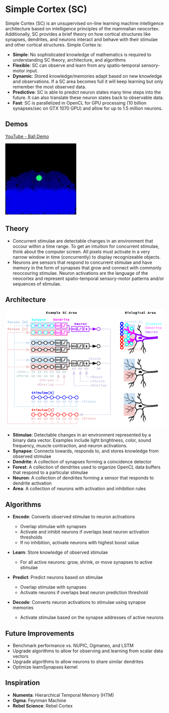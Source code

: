 # Simple Cortex (SC)

Simple Cortex (SC) is an unsupervised on-line learning machine intelligence architecture based on intelligence principles of the mammalian neocortex.  Additionally, SC provides a brief theory on how cortical structures like synapses, dendrites, and neurons interact and behave with their stimulae and other cortical structures.  Simple Cortex is:

- **Simple**: No sophisticated knowledge of mathematics is required to understanding SC theory, architecture, and algorithms
- **Flexible**: SC can observe and learn from any spatio-temporal sensory-motor input.
- **Dynamic**: Stored knowledge/memories adapt based on new knowledge and observations.  If a SC area becomes full it will keep learning but only remember the most observed data.
- **Predictive**: SC is able to predict neuron states many time steps into the future.  It can also translate these neuron states back to observable data.
- **Fast**: SC is parallelized in OpenCL for GPU processing (10 billion synapses/sec on GTX 1070 GPU) and allow for up to 1.5 million neurons.

## Demos
[YouTube - Ball Demo](https://www.youtube.com/watch?v=iRt8sVPZkss)

![alt tag](https://raw.githubusercontent.com/ddigiorg/neuroowl.github.io/master/webpages/technology/simple-cortex/ball-demo.gif)

## Theory
- Concurrent stimulae are detectable changes in an environment that occour within a time range.  To get an intuition for concurrent stimulae, think about the computer screen.  All pixels must activate in a very narrow window in time (concurrently) to display recognizeable objects.
- Neurons are sensors that respond to concurrent stimulae and have memory in the form of synapses that grow and connect with commonly reoccouring stimulae.  Neuron activations are the language of the neocortex and represent spatio-temporal sensory-motor patterns and/or sequences of stimulae.

## Architecture

![alt tag](https://raw.githubusercontent.com/ddigiorg/neuroowl.github.io/master/webpages/technology/simple-cortex/sc.png)

- **Stimulae**: Detectable changes in an environment represented by a binary data vector.  Examples include light brightness, color, sound frequency, muscle contraction, and neuron activations.
- **Synapse**: Connects towards, responds to, and stores knowledge from observed stimulae
- **Dendrite**: A collection of synapses forming a coincidence detector
- **Forest**: A collection of dendrites used to organize OpenCL data buffers that respond to a particular stimulae
- **Neuron**: A collection of dendrites forming a sensor that responds to dendrite activation
- **Area**: A collection of neurons with activation and inhibition rules

## Algorithms
- **Encode**: Converts observed stimulae to neuron activations
  - Overlap stimulae with synapses
  - Activate and inhibit neurons if overlaps beat neuron activation thresholds
  - If no inhibition, activate neurons with highest boost value

- **Learn**: Store knowledge of observed stimulae
  - For all active neurons: grow, shrink, or move synapses to active stimulae

- **Predict**: Predict neurons based on stimulae
  - Overlap stimulae with synapses
  - Activate neurons if overlaps beat neuron prediction threshold
  
- **Decode**: Converts neuron activations to stimulae using synapse memories
  - Activate stimulae based on the synapse addresses of active neurons

## Future Improvements
- Benchmark performance vs. NUPIC, Ogmaneo, and LSTM
- Upgrade algorithms to allow for observing and learning from scalar data vectors
- Upgrade algorithms to allow neurons to share similar dendrites
- Optimize learnSynapses kernel

## Inspiration
- **Numenta**: Hierarchical Temporal Memory (HTM)
- **Ogma**: Feynman Machine
- **Rebel Science**: Rebel Cortex
